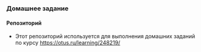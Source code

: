 ### Домашнее задание 
#### Репозиторий 
- Этот репозиторий используется для выполнения домашних заданий по курсу https://otus.ru/learning/248219/